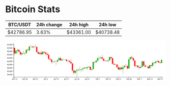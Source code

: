 # Bitcoin Stats

BTC/USDT|24h change|24h high|24h low|
|---|---|---|---|
|$42786.95|3.63%|$43361.00|$40738.48|

<img src="./chart.svg">
